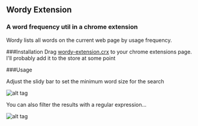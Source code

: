 ## Wordy Extension
### A word frequency util in a chrome extension

Wordy lists all words on the current web page by usage frequency. 

###Installation
Drag [wordy-extension.crx](https://github.com/angus-c/wordy-extension/blob/master/wordy-extension.crx) to your chrome extensions page.  
I'll probably add it to the store at some point

###Usage

Adjust the slidy bar to set the minimum word size for the search

![alt tag](https://raw.github.com/angus-c/wordy-extension/master/demo1.png)

You can also filter the results with a regular expression...

![alt tag](https://raw.github.com/angus-c/wordy-extension/master/demo2.png)


